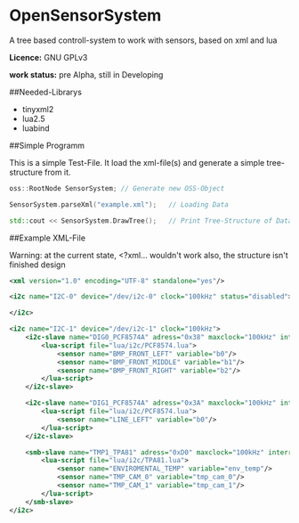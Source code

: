 OpenSensorSystem
================

A tree based controll-system to work with sensors, based on xml and lua

**Licence:** GNU GPLv3

**work status:** pre Alpha, still in Developing

##Needed-Librarys

* tinyxml2
* lua2.5
* luabind

##Simple Programm

This is a simple Test-File. It load the xml-file(s) and generate a simple tree-structure from it.

```C++
oss::RootNode SensorSystem; // Generate new OSS-Object

SensorSystem.parseXml("example.xml");   // Loading Data

std::cout << SensorSystem.DrawTree();   // Print Tree-Structure of Data
```

##Example XML-File

Warning: at the current state, <?xml... wouldn't work
also, the structure isn't finished design

```XML
<xml version="1.0" encoding="UTF-8" standalone="yes"/>

<i2c name="I2C-0" device="/dev/i2c-0" clock="100kHz" status="disabled">

</i2c>

<i2c name="I2C-1" device="/dev/i2c-1" clock="100kHz">
    <i2c-slave name="DIG0_PCF8574A" adress="0x38" maxclock="100kHz" interrupt="yes">
        <lua-script file="lua/i2c/PCF8574.lua">
            <sensor name="BMP_FRONT_LEFT" variable="b0"/>
            <sensor name="BMP_FRONT_MIDDLE" variable="b1"/>
            <sensor name="BMP_FRONT_RIGHT" variable="b2"/>
        </lua-script>
    </i2c-slave>

    <i2c-slave name="DIG1_PCF8574A" adress="0x3A" maxclock="100kHz" interrupt="yes">
        <lua-script file="lua/i2c/PCF8574.lua">
            <sensor name="LINE_LEFT" variable="b0"/>
        </lua-script>
    </i2c-slave>

    <smb-slave name="TMP1_TPA81" adress="0xD0" maxclock="100kHz" interrupt="no">
        <lua-script file="lua/i2c/TPA81.lua">
            <sensor name="ENVIROMENTAL_TEMP" variable="env_temp"/>
            <sensor name="TMP_CAM_0" variable="tmp_cam_0"/>
            <sensor name="TMP_CAM_1" variable="tmp_cam_1"/>
        </lua-script>
    </smb-slave>
</i2c>
```